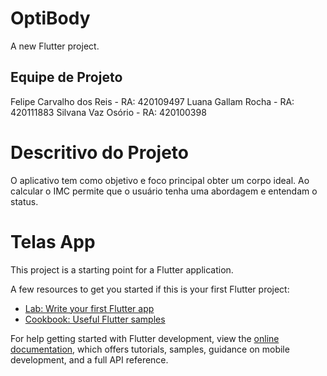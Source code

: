 # OptiBody

A new Flutter project.

## Equipe de Projeto

Felipe Carvalho dos Reis - RA: 420109497
Luana Gallam Rocha       - RA: 420111883
Silvana Vaz Osório       - RA: 420100398

# Descritivo do Projeto

O aplicativo tem como objetivo e foco principal obter um corpo ideal. Ao calcular o IMC permite 
que o usuário tenha uma abordagem e entendam o status.

# Telas App




This project is a starting point for a Flutter application.

A few resources to get you started if this is your first Flutter project:

- [Lab: Write your first Flutter app](https://docs.flutter.dev/get-started/codelab)
- [Cookbook: Useful Flutter samples](https://docs.flutter.dev/cookbook)

For help getting started with Flutter development, view the
[online documentation](https://docs.flutter.dev/), which offers tutorials,
samples, guidance on mobile development, and a full API reference.
